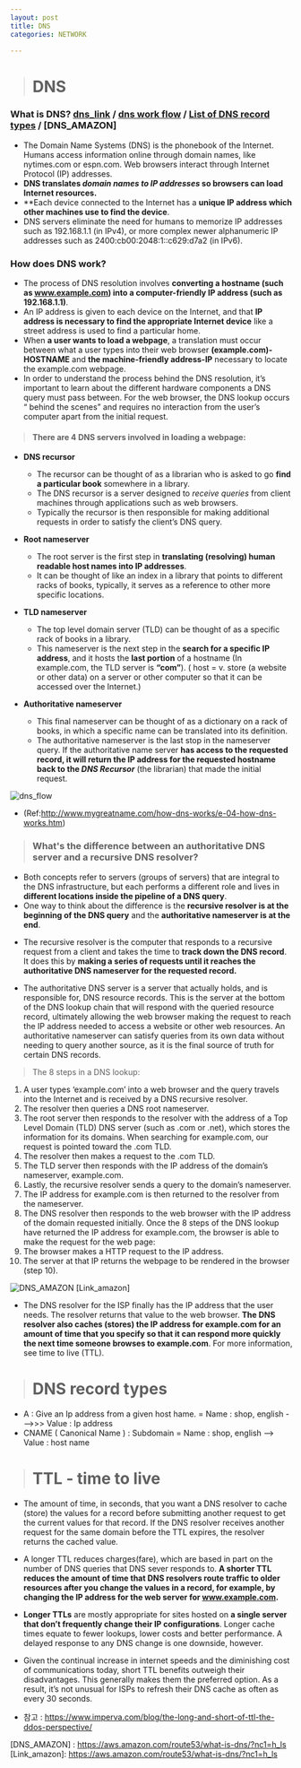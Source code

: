 ```yaml
---
layout: post
title: DNS
categories: NETWORK

---
```

> # DNS

### What is DNS? [dns_link]   / [dns work flow] / [List of DNS record types]  / [DNS_AMAZON]

- The Domain Name Systems (DNS) is the phonebook of the Internet. Humans access information online through domain names, like nytimes.com or espn.com. Web browsers interact through Internet Protocol (IP) addresses. 
- **DNS translates *domain names to IP addresses* so browsers can load Internet resources.**
- **Each device connected to the Internet has a **unique IP address which other machines use to find the device**. 
- DNS servers eliminate the need for humans to memorize IP addresses such as 192.168.1.1 (in IPv4), or more complex newer alphanumeric IP addresses such as 2400:cb00:2048:1::c629:d7a2 (in IPv6).

### How does DNS work?
- The process of DNS resolution involves **converting a hostname (such as www.example.com) into a computer-friendly IP address (such as 192.168.1.1)**. 
- An IP address is given to each device on the Internet, and that **IP address is necessary to find the appropriate Internet device**  like a street address is used to find a particular home. 
- When **a user wants to load a webpage**, a translation must occur between what a user types into their web browser **(example.com)-HOSTNAME** and **the machine-friendly address-IP** necessary to locate the example.com webpage.
- In order to understand the process behind the DNS resolution, it’s important to learn about the different hardware components a DNS query must pass between. For the web browser, the DNS lookup occurs “ behind the scenes” and requires no interaction from the user’s computer apart from the initial request.

> #### There are **4 DNS servers** involved in loading a webpage:

* **DNS recursor** 
  * The recursor can be thought of as a librarian who is asked to go **find a particular book** somewhere in a library. 
  * The DNS recursor is a server designed to *receive queries* from client machines through applications such as web browsers. 
  * Typically the recursor is then responsible for making additional requests in order to satisfy the client’s DNS query.

* **Root nameserver**
  * The root server is the first step in **translating (resolving) human readable host names into IP addresses**. 
  * It can be thought of like an index in a library that points to different racks of books, typically, it serves as a reference to other more specific locations.

* **TLD nameserver**
  * The top level domain server (TLD) can be thought of as a specific rack of books in a library. 
  * This nameserver is the next step in the **search for a specific IP address**, and it hosts the **last portion** of a hostname (In example.com, the TLD server is **“com”**).   ( host = v. store (a website or other data) on a server or other computer so that it can be accessed over the Internet.)

* **Authoritative nameserver** 
  * This final nameserver can be thought of as a dictionary on a rack of books, in which a specific name can be translated into its definition.
  * The authoritative nameserver is the last stop in the nameserver query. If the authoritative name server **has access to the requested record, it will return the IP address for the requested hostname back to the *DNS Recursor*** (the librarian) that made the initial request.

![dns_flow](https://user-images.githubusercontent.com/47915302/58748641-eefd4200-84b6-11e9-897e-ecbabba77af7.png)

* (Ref:http://www.mygreatname.com/how-dns-works/e-04-how-dns-works.htm)


> ### What's the difference between an authoritative DNS server and a recursive DNS resolver?
- Both concepts refer to servers (groups of servers) that are integral to the DNS infrastructure, but each performs a different role and lives in **different locations inside the pipeline of a DNS query**. 
- One way to think about the difference is the **recursive resolver is at the beginning of the DNS query** and the **authoritative nameserver is at the end**.


* The recursive resolver is the computer that responds to a recursive request from a client and takes the time to **track down the DNS record**. It does this by **making a series of requests until it reaches the authoritative DNS nameserver for the requested record.**

* The authoritative DNS server is a server that actually holds, and is responsible for, DNS resource records. This is the server at the bottom of the DNS lookup chain that will respond with the queried resource record, ultimately allowing the web browser making the request to reach the IP address needed to access a website or other web resources. An authoritative nameserver can satisfy queries from its own data without needing to query another source, as it is the final source of truth for certain DNS records.


> The 8 steps in a DNS lookup:

1. A user types ‘example.com’ into a web browser and the query travels into the Internet and is received by a DNS recursive resolver.
2. The resolver then queries a DNS root nameserver.
3. The root server then responds to the resolver with the address of a Top Level Domain (TLD) DNS server (such as .com or .net), which stores the information for its domains. When searching for example.com, our request is pointed toward the .com TLD.
4. The resolver then makes a request to the .com TLD.
5. The TLD server then responds with the IP address of the domain’s nameserver, example.com.
6. Lastly, the recursive resolver sends a query to the domain’s nameserver.
7. The IP address for example.com is then returned to the resolver from the nameserver.
8. The DNS resolver then responds to the web browser with the IP address of the domain requested initially.
Once the 8 steps of the DNS lookup have returned the IP address for example.com, the browser is able to make the request for the web page:
9. The browser makes a HTTP request to the IP address.
10. The server at that IP returns the webpage to be rendered in the browser (step 10).


![DNS_AMAZON](https://user-images.githubusercontent.com/47915302/60474699-93d58f80-9cae-11e9-9236-f46bdef80c37.png)
[Link_amazon]


* The DNS resolver for the ISP finally has the IP address that the user needs. The resolver returns that value to the web browser. **The DNS resolver also caches (stores) the IP address for example.com for an amount of time that you specify so that it can respond more quickly the next time someone browses to example.com**. For more information, see time to live (TTL).


> # DNS record types
* A : Give an Ip address from a given host hame. = Name : shop, english --->>> Value : Ip address
* CNAME ( Canonical Name ) : Subdomain = Name : shop, english --> Value : host name


> # TTL  - time to live
* The amount of time, in seconds, that you want a DNS resolver to cache (store) the values for a record before submitting another request to get the current values for that record. If the DNS resolver receives another request for the same domain before the TTL expires, the resolver returns the cached value.
* A longer TTL reduces charges(fare), which are based in part on the number of DNS queries that DNS sever responds to. **A shorter TTL reduces the amount of time that DNS resolvers route traffic to older resources after you change the values in a record, for example, by changing the IP address for the web server for www.example.com.**


* **Longer TTLs** are mostly appropriate for sites hosted on **a single server that don’t frequently change their IP configurations**. Longer cache times equate to fewer lookups, lower costs and better performance. A delayed response to any DNS change is one downside, however.


* Given the continual increase in internet speeds and the diminishing cost of communications today, short TTL benefits outweigh their disadvantages. This generally makes them the preferred option. As a result, it’s not unusual for ISPs to refresh their DNS cache as often as every 30 seconds.

* 참고 : https://www.imperva.com/blog/the-long-and-short-of-ttl-the-ddos-perspective/



[nslookup]: http://www.steves-internet-guide.com/using-nslookup/
[dns_link]: https://www.cloudflare.com/learning/dns/what-is-dns/
[dns work flow]: http://www.mygreatname.com/how-dns-works/e-04-how-dns-works.htm
[List of DNS record types]: https://en.wikipedia.org/wiki/List_of_DNS_record_types
[DNS_AMAZON] : https://aws.amazon.com/route53/what-is-dns/?nc1=h_ls
[Link_amazon]: https://aws.amazon.com/route53/what-is-dns/?nc1=h_ls

